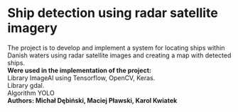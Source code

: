 # Ship detection using radar satellite imagery
The project is to develop and implement a system for locating ships within Danish waters using radar satellite images and creating a map with detected ships.</br>
<b> Were used in the implementation of the project: </b></br>
Library ImageAI using Tensorflow, OpenCV, Keras. </br>
Library gdal. </br>
Algorithm YOLO</br>
<b>Authors: Michał Dębiński, Maciej Pławski, Karol Kwiatek  </b>
